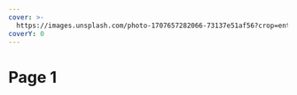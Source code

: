 ```yaml
---
cover: >-
  https://images.unsplash.com/photo-1707657282066-73137e51af56?crop=entropy&cs=srgb&fm=jpg&ixid=M3wxOTcwMjR8MHwxfHJhbmRvbXx8fHx8fHx8fDE3MDkxMTg1MDZ8&ixlib=rb-4.0.3&q=85
coverY: 0
---
```


# Page 1

